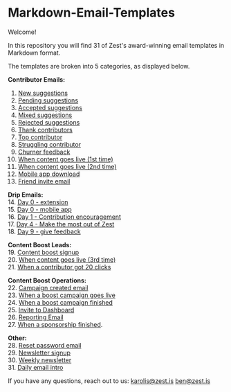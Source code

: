 # Markdown-Email-Templates

Welcome!

In this repository you will find 31 of Zest's award-winning email templates in Markdown format.

The templates are broken into 5 categories, as displayed below.

**Contributor Emails:**
1. [New suggestions](https://github.com/zestis/Markdown-Email-Templates/blob/master/emails/New%20Suggestions.md)
2. [Pending suggestions](https://github.com/zestis/Markdown-Email-Templates/blob/master/emails/Pending%20Suggestions.md)
3. [Accepted suggestions](https://github.com/zestis/Markdown-Email-Templates/blob/master/emails/Accepted%20Suggestions.md)
4. [Mixed suggestions](https://github.com/zestis/Markdown-Email-Templates/blob/master/emails/Mixed%20Suggestions.md)
5. [Rejected suggestions](https://github.com/zestis/Markdown-Email-Templates/blob/master/emails/Rejected%20Suggestions.md)
6. [Thank contributors](https://github.com/zestis/Markdown-Email-Templates/blob/master/emails/Thank%20Contributors.md)
7. [Top contributor](https://github.com/zestis/Markdown-Email-Templates/blob/master/emails/Top%20Contributor.md)
8. [Struggling contributor](https://github.com/zestis/Markdown-Email-Templates/blob/master/emails/Struggling%20contributor.md)
9. [Churner feedback](https://github.com/zestis/Markdown-Email-Templates/blob/master/emails/Churner%20feedback.md)
10. [When content goes live (1st time)](https://github.com/zestis/Markdown-Email-Templates/blob/master/emails/When%20Content%20Goes%20Live%20-%20First%20Time.md)
11. [When content goes live (2nd time)](https://github.com/zestis/Markdown-Email-Templates/blob/master/emails/When%20Content%20Goes%20Live%20-%20Third%20Time.md)
12. [Mobile app download](https://github.com/zestis/Markdown-Email-Templates/blob/master/emails/Mobile%20app%20download.md)
13. [Friend invite email](https://github.com/zestis/Markdown-Email-Templates/blob/master/emails/Friend%20invite%20email.md)

**Drip Emails:**  
14. [Day 0 - extension](https://github.com/zestis/Markdown-Email-Templates/blob/master/emails/Day%200%20-%20Extension.md)  
15. [Day 0 - mobile app](https://github.com/zestis/Markdown-Email-Templates/blob/master/emails/Day%200%20-%20Mobile%20App.md)  
16. [Day 1 - Contribution encouragement](https://github.com/zestis/Markdown-Email-Templates/blob/master/emails/Day%201%20-%20Contribution%20Encouragement.md)  
17. [Day 4 - Make the most out of Zest](https://github.com/zestis/Markdown-Email-Templates/blob/master/emails/Day%204%20-%20Make%20the%20most%20out%20of%20Zest.md)    
18. [Day 9 - give feedback](https://github.com/zestis/Markdown-Email-Templates/blob/master/emails/Day%209%20-%20give%20feedback.md)  

**Content Boost Leads:**  
19. [Content boost signup](https://github.com/zestis/Markdown-Email-Templates/blob/master/emails/Content%20boost%20signup.md)   
20. [When content goes live (3rd time)](https://github.com/zestis/Markdown-Email-Templates/blob/master/emails/When%20Content%20Goes%20Live%20-%20Third%20Time.md)  
21. [When a contributor got 20 clicks](https://github.com/zestis/Markdown-Email-Templates/blob/master/emails/When%20a%20contributor%20got%2020%20clicks.md)    

**Content Boost Operations:**  
22. [Campaign created email](https://github.com/zestis/Markdown-Email-Templates/blob/master/emails/Campaign%20created%20email.md)  
23. [When a boost campaign goes live](https://github.com/zestis/Markdown-Email-Templates/blob/master/emails/When%20a%20boost%20campaign%20goes%20live.md)  
24. [When a boost campaign finished](https://github.com/zestis/Markdown-Email-Templates/blob/master/emails/When%20a%20boost%20campaign%20finished.md)  
25. [Invite to Dashboard](https://github.com/zestis/Markdown-Email-Templates/blob/master/emails/Invite%20to%20Dashboard.md)  
26. [Reporting Email](https://github.com/zestis/Markdown-Email-Templates/blob/master/emails/Reporting%20Email.md)  
27. [When a sponsorship finished](https://github.com/zestis/Markdown-Email-Templates/blob/master/emails/When%20a%20sponsorship%20finished.md). 

**Other:**  
28. [Reset password email](https://github.com/zestis/Markdown-Email-Templates/blob/master/emails/Reset%20password%20email.md)  
29. [Newsletter signup](https://github.com/zestis/Markdown-Email-Templates/blob/master/emails/Newsletter%20signup.md)  
30. [Weekly newsletter](https://github.com/zestis/Markdown-Email-Templates/blob/master/emails/Weekly%20Newsletter.md)  
31. [Daily email intro](https://github.com/zestis/Markdown-Email-Templates/blob/master/emails/Daily%20email%20intro.md)  


If you have any questions, reach out to us:
karolis@zest.is
ben@zest.is
